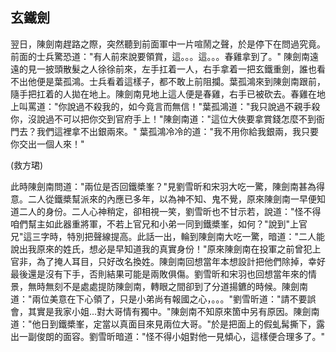 玄鐵劍
------

翌日，陳劍南趕路之際，突然聽到前面軍中一片喧鬧之聲，於是停下在問過究竟。前面的士兵驚恐道："有人前來說要領賞，這。。。這。。。春雞拿到了。"
陳劍南遠遠的見一披頭散髮之人徐徐前來，左手扛着一人，右手拿着一把玄鐵重劍，誰也看不出他便是葉孤鴻。士兵看着這樣子，都不敢上前阻攔。葉孤鴻來到陳劍南跟前，隨手把扛着的人拋在地上。陳劍南見地上這人便是春雞，右手已被砍去。春雞在地上叫罵道："你說過不殺我的，如今竟言而無信！"葉孤鴻道："我只說過不親手殺你，沒說過不可以把你交到官府手上！"陳劍南道："這位大俠要拿賞錢怎麼不到衙門去？我們這裡拿不出銀兩來。"
葉孤鴻冷冷的道："我不用你給我銀兩，我只要你交出一個人來！"

(救方珺)

此時陳劍南問道："兩位是否回鐵槳峯？"見劉雪昕和宋羽大吃一驚，陳劍南甚為得意。二人從鐵槳幫派來的內應已多年，以為神不知、鬼不覺，原來陳劍南一早便知道二人的身份。二人心神稍定，卻相視一笑，劉雪昕也不甘示若，說道："怪不得咱們幫主如此器重將軍，不若上官兄和小弟一同到鐵槳峯，如何？"說到"上官兄"這三字時，特別把聲線提高。此話一出，輪到陳劍南大吃一驚，暗道："二人能說出我原來的姓氏，想必是早知道我的真實身份！"原來陳劍南在投軍之前曾犯上官非，為了掩人耳目，只好改名換姓。陳劍南回想當年本想設計把他們除掉，幸好最後還是沒有下手，否則結果可能是兩敗俱傷。劉雪昕和宋羽也回想當年來的情景，無時無刻不是處處提防陳劍南，轉眼之間卻到了分道揚鑣的時候。陳劍南道："兩位美意在下心領了，只是小弟尚有報國之心，。。。"劉雪昕道："請不要誤會，其實是我家小姐...對大哥情有獨中。"陳劍南不知原來箇中另有原因。陳劍南道："他日到鐵槳峯，定當以真面目來見兩位大哥。"於是把面上的假虬髯撕下，露出一副俊朗的面容。劉雪昕暗道："怪不得小姐對他一見傾心，這樣便合理多了。"
